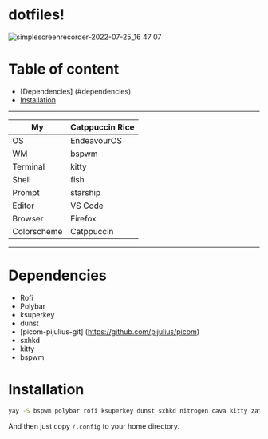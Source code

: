 # dotfiles!
![simplescreenrecorder-2022-07-25_16 47 07](https://user-images.githubusercontent.com/58153210/181108086-8bdb6cbc-af43-4ac3-97dc-f6f2cb156810.gif)
# Table of content
- [Dependencies] (#dependencies)
- [Installation](#installation)
-----

 My | Catppuccin Rice |
|---|---|
|OS | EndeavourOS |
| WM | bspwm |
| Terminal | kitty |
| Shell | fish |
| Prompt | starship | 
| Editor | VS Code |
| Browser | Firefox |
| Colorscheme | Catppuccin |

-----
# Dependencies
- Rofi
- Polybar
- ksuperkey
- dunst
- [picom-pijulius-git] (https://github.com/pijulius/picom)
- sxhkd
- kitty
- bspwm
# Installation
```sh
yay -S bspwm polybar rofi ksuperkey dunst sxhkd nitrogen cava kitty zathura zathura-pdf-mupdf catppuccin-gtk-theme fish
```
And then just copy `/.config` to your home directory.
